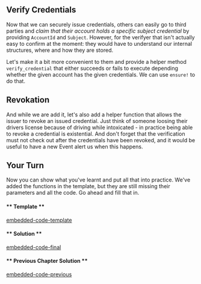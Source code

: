 ## Verify Credentials

Now that we can securely issue credentials, others can easily go to third parties and _claim that their account holds a specific subject credential_ by providing `AccountId` and `Subject`. However, for the verifyer that isn't actually easy to confirm at the moment: they would have to understand our internal structures, where and how they are stored.

Let's make it a bit more convenient to them and provide a helper method `verify_credential` that either succeeds or fails to execute depending whether the given account has the given credentials. We can use `ensure!` to do that.

## Revokation

And while we are add it, let's also add a helper function that allows the issuer to revoke an issued credential. Just think of someone loosing their drivers license because of driving while intoxicated - in practice being able to revoke a credential is existential. And don't forget that the verification must not check out after the credentials have been revoked, and it would be useful to have a new Event alert us when this happens.

## Your Turn

Now you can show what you've learnt and put all that into practice. We've added the functions in the template, but they are still missing their parameters and all the code. Go ahead and fill that in.


<!-- tabs:start -->

#### ** Template **

[embedded-code-template](../assets/2.3-template.rs ':include :type=code embed-template')

#### ** Solution **

[embedded-code-final](../assets/2.3-solution-a.rs ':include :type=code embed-final')

#### ** Previous Chapter Solution **

[embedded-code-previous](../assets/2.2-finished-code.rs ':include :type=code embed-previous')

<!-- tabs:end -->